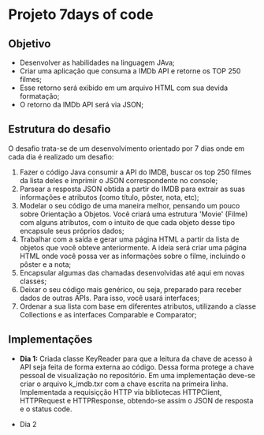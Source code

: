 # Projeto 7days of code

## Objetivo

* Desenvolver as habilidades na linguagem JAva;
* Criar uma aplicação que consuma a IMDb API e retorne os TOP 250 filmes;
* Esse retorno será exibido em um arquivo HTML com sua devida formatação;
* O retorno da IMDb API será via JSON;

## Estrutura do desafio

O desafio trata-se de um desenvolvimento orientado por 7 dias onde em cada dia é realizado um desafio:

1. Fazer o código Java consumir a API do IMDB, buscar os top 250 filmes da lista deles e imprimir o JSON correspondente no console;
2. Parsear a resposta JSON obtida a partir do IMDB para extrair as suas informações e atributos (como título, pôster, nota, etc);
3. Modelar o seu código de uma maneira melhor, pensando um pouco sobre Orientação a Objetos. Você criará uma estrutura 'Movie' (Filme) com alguns atributos, com o intuito de que cada objeto desse tipo encapsule seus próprios dados;
4. Trabalhar com a saída e gerar uma página HTML a partir da lista de objetos que você obteve anteriormente. A ideia será criar uma página HTML onde você possa ver as informações sobre o filme, incluindo o pôster e a nota;
5. Encapsular algumas das chamadas desenvolvidas até aqui em novas classes;
6. Deixar o seu código mais genérico, ou seja, preparado para receber dados de outras APIs. Para isso, você usará interfaces;
7. Ordenar a sua lista com base em diferentes atributos, utilizando a classe Collections e as interfaces Comparable e Comparator;

## Implementações

* **Dia 1:** Criada classe KeyReader para que a leitura da chave de acesso à API seja feita de forma externa ao código. Dessa forma protege a chave pessoal de visualização no repositório. Em uma implementação deve-se criar o arquivo k_imdb.txr com a chave escrita na primeira linha.
Implementada a requisiçção HTTP via bibliotecas HTTPClient, HTTPRequest e HTTPResponse, obtendo-se assim o JSON de resposta e o status code.

* Dia 2
